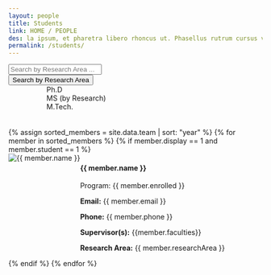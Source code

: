 ```yaml
---
layout: people
title: Students
link: HOME / PEOPLE
des: la ipsum, et pharetra libero rhoncus ut. Phasellus rutrum cursus velit ulla ipsum, et pharetra libero rh.
permalink: /students/
---
```

	
<style>
    .background-about{
      background-image: url("{{ site.baseurl }}/images/Students.png");
    }
</style>

<div class="search-container">
<input type="text" id="search-bar" placeholder="Search by Research Area ...">
<div class="dropdown2">
<button class="dropbtn">Search by Research Area</button>
</div>
</div>
<div class="filter-indicators" style="margin-left: 15%;">
<div class="filter-indicator"  data-filter="Ph.D">
<div class="checkbox"></div>
<span>Ph.D</span>
</div>
<div class="filter-indicator" data-filter="MS (by Research)">
<div class="checkbox"></div>
<span>MS (by Research)</span>
</div>
<div class="filter-indicator" data-filter="M.Tech.">
<div class="checkbox"></div>
<span>M.Tech.</span>
</div>
</div>
<br><br>

<div class="row" id="teamMembers">
{% assign sorted_members = site.data.team | sort: "year" %}
{% for member in sorted_members %}
{% if member.display == 1 and member.student == 1 %}
<div class="col-lg-6 col-md-6 col-sm-12 member-card studentCard" data-position="{{ member.enrolled }}" data-name="{{ member.name }}" data-research-area="{{member.researchArea}}">
<div class="member-info">
<div class="row" style="display: flex; flex-direction: row;">
<div class="col-nd-1">
<img src="{{ member.image }}" class="member-img std" alt="{{ member.name }}" />
</div>
<div class="col-md-11">
<div class="member-details studentdetails">
<h4 id="fac-title">{{ member.name }}</h4>
<p class="member-position">Program: {{ member.enrolled }}</p>
<p><strong>Email:</strong> {{ member.email }}</p>
<p><strong>Phone:</strong> {{ member.phone }}</p>
<p><strong>Supervisor(s):</strong> {{member.faculties}}</p>
<p class="member-bio"><strong>Research Area:</strong> {{ member.researchArea }}</p>
</div>
</div>
</div>
  
</div>
</div>
{% endif %}
{% endfor %}
</div>

<script src="{{ site.baseurl }}/js/pages/student.js">
</script>

